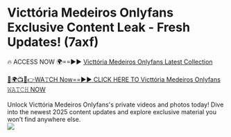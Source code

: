 # Victtória Medeiros Onlyfans Exclusive Content Leak - Fresh Updates! (7axf)

🔥 ACCESS NOW 🌍==►► <a href="https://tinyurl.com/kvy9nzfs" rel="nofollow">Victtória Medeiros Onlyfans Latest Collection</a>
<br><br>
[🔴🌍📺📱👉WA𝚃CH Now==►► CLICK HERE TO Victtória Medeiros Onlyfans 𝚆𝙰𝚃𝙲𝙷 NOW](https://tinyurl.com/kvy9nzfs)
<br><br>
Unlock Victtória Medeiros Onlyfans's private videos and photos today! Dive into the newest 2025 content updates and explore exclusive material you won’t find anywhere else.
<br>
<a href="https://tinyurl.com/kvy9nzfs" rel="nofollow" data-target="animated-image.originalLink"><img src="https://camo.githubusercontent.com/8a4f000d20f83aca3bf7ec5f350d767afa0574a8a352519fd8cfa583a6f93a33/68747470733a2f2f692e696d6775722e636f6d2f644a486b345a712e676966" data-canonical-src="https://i.imgur.com/dJHk4Zq.gif" style="max-width: 100%; display: inline-block;" data-target="animated-image.originalImage"></a>
<br>
